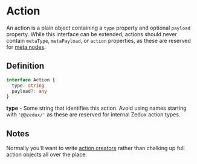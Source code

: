 # Action

An action is a plain object containing a `type` property and optional `payload` property. While this interface can be extended, actions should never contain `metaType`, `metaPayload`, or `action` properties, as these are reserved for [meta nodes](/docs/types/MetaNode.md).

## Definition

```typescript
interface Action {
  type: string
  payload?: any
}
```

**type** - Some string that identifies this action. Avoid using names starting with `'@@zedux/'` as these are reserved for internal Zedux action types.

## Notes

Normally you'll want to write [action creators](/docs/types/ActionCreator.md) rather than chalking up full action objects all over the place.
